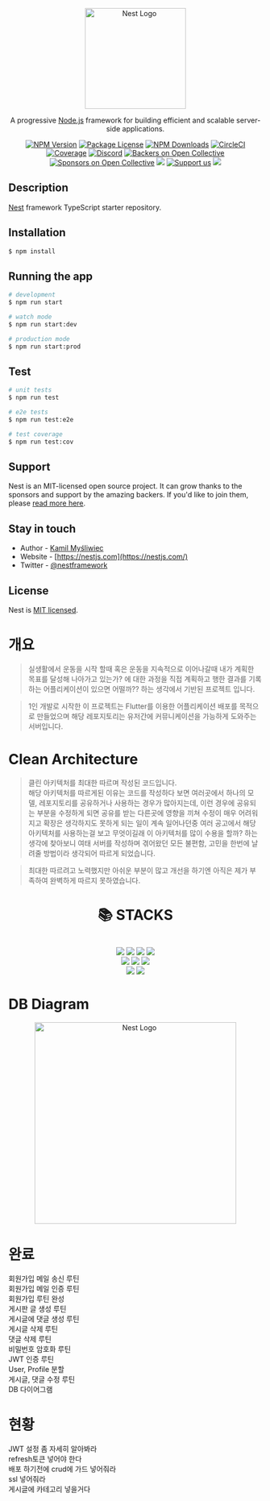 <p align="center">
  <a href="http://nestjs.com/" target="blank"><img src="https://nestjs.com/img/logo-small.svg" width="200" alt="Nest Logo" /></a>
</p>

[circleci-image]: https://img.shields.io/circleci/build/github/nestjs/nest/master?token=abc123def456
[circleci-url]: https://circleci.com/gh/nestjs/nest

  <p align="center">A progressive <a href="http://nodejs.org" target="_blank">Node.js</a> framework for building efficient and scalable server-side applications.</p>
    <p align="center">
<a href="https://www.npmjs.com/~nestjscore" target="_blank"><img src="https://img.shields.io/npm/v/@nestjs/core.svg" alt="NPM Version" /></a>
<a href="https://www.npmjs.com/~nestjscore" target="_blank"><img src="https://img.shields.io/npm/l/@nestjs/core.svg" alt="Package License" /></a>
<a href="https://www.npmjs.com/~nestjscore" target="_blank"><img src="https://img.shields.io/npm/dm/@nestjs/common.svg" alt="NPM Downloads" /></a>
<a href="https://circleci.com/gh/nestjs/nest" target="_blank"><img src="https://img.shields.io/circleci/build/github/nestjs/nest/master" alt="CircleCI" /></a>
<a href="https://coveralls.io/github/nestjs/nest?branch=master" target="_blank"><img src="https://coveralls.io/repos/github/nestjs/nest/badge.svg?branch=master#9" alt="Coverage" /></a>
<a href="https://discord.gg/G7Qnnhy" target="_blank"><img src="https://img.shields.io/badge/discord-online-brightgreen.svg" alt="Discord"/></a>
<a href="https://opencollective.com/nest#backer" target="_blank"><img src="https://opencollective.com/nest/backers/badge.svg" alt="Backers on Open Collective" /></a>
<a href="https://opencollective.com/nest#sponsor" target="_blank"><img src="https://opencollective.com/nest/sponsors/badge.svg" alt="Sponsors on Open Collective" /></a>
  <a href="https://paypal.me/kamilmysliwiec" target="_blank"><img src="https://img.shields.io/badge/Donate-PayPal-ff3f59.svg"/></a>
    <a href="https://opencollective.com/nest#sponsor"  target="_blank"><img src="https://img.shields.io/badge/Support%20us-Open%20Collective-41B883.svg" alt="Support us"></a>
  <a href="https://twitter.com/nestframework" target="_blank"><img src="https://img.shields.io/twitter/follow/nestframework.svg?style=social&label=Follow"></a>
</p>
  <!--[![Backers on Open Collective](https://opencollective.com/nest/backers/badge.svg)](https://opencollective.com/nest#backer)
  [![Sponsors on Open Collective](https://opencollective.com/nest/sponsors/badge.svg)](https://opencollective.com/nest#sponsor)-->

## Description

[Nest](https://github.com/nestjs/nest) framework TypeScript starter repository.

## Installation

```bash
$ npm install
```

## Running the app

```bash
# development
$ npm run start

# watch mode
$ npm run start:dev

# production mode
$ npm run start:prod
```

## Test

```bash
# unit tests
$ npm run test

# e2e tests
$ npm run test:e2e

# test coverage
$ npm run test:cov
```

## Support

Nest is an MIT-licensed open source project. It can grow thanks to the sponsors and support by the amazing backers. If you'd like to join them, please [read more here](https://docs.nestjs.com/support).

## Stay in touch

- Author - [Kamil Myśliwiec](https://kamilmysliwiec.com)
- Website - [https://nestjs.com](https://nestjs.com/)
- Twitter - [@nestframework](https://twitter.com/nestframework)

## License

Nest is [MIT licensed](LICENSE).  

# 개요  

>실생활에서 운동을 시작 할때 혹은 운동을 지속적으로 이어나갈때 내가 계획한 목표를 달성해 나아가고 있는가? 에 대한 과정을 직접 계획하고 행한 결과를 기록하는 어플리케이션이 있으면 어떨까?? 하는 생각에서 기반된 프로젝트 입니다.  
    
>1인 개발로 시작한 이 프로젝트는 Flutter를 이용한 어플리케이션 배포를 목적으로 만들었으며 해당 레포지토리는 유저간에 커뮤니케이션을 가능하게 도와주는 서버입니다.

# Clean Architecture  

>클린 아키텍처를 최대한 따르며 작성된 코드입니다.  
해당 아키텍처를 따르게된 이유는 코드를 작성하다 보면 여러곳에서 하나의 모델, 레포지토리를 공유하거나 사용하는 경우가 많아지는데, 이런 경우에 공유되는 부분을 수정하게 되면 공유를 받는 다른곳에 영향을 끼쳐 수정이 매우 어려워지고 확장은 생각하지도 못하게 되는 일이 계속 일어나던중 여러 공고에서 해당 아키텍처를 사용하는걸 보고 무엇이길래 이 아키텍처를 많이 수용을 할까? 하는 생각에 찾아보니 여태 서버를 작성하며 겪어왔던 모든 불편함, 고민을 한번에 날려줄 방법이라 생각되어 따르게 되었습니다.  
  
>최대한 따르려고 노력했지만 아쉬운 부분이 많고 개선을 하기엔 아직은 제가 부족하여 완벽하게 따르지 못하였습니다.

<div align=center><h1>📚 STACKS</h1></div>  

<div align=center>
  <br>
  <img src="https://img.shields.io/badge/nestjs-E0234E?style=for-the-badge&logo=nestjs&logoColor=white">
  <img src="https://img.shields.io/badge/typescript-3178C6?style=for-the-badge&logo=typescript&logoColor=white">
  <img src="https://img.shields.io/badge/node.js-339933?style=for-the-badge&logo=Node.js&logoColor=white">
  <img src="https://img.shields.io/badge/.env-ECD53F?style=for-the-badge&logo=.env&logoColor=black">
  <br>
  <img src="https://img.shields.io/badge/docker-2496ED?style=for-the-badge&logo=docker&logoColor=white">
  <img src="https://img.shields.io/badge/amazon ec2-FF9900?style=for-the-badge&logo=amazonec2&logoColor=white">
  <img src="https://img.shields.io/badge/mysql-4479A1?style=for-the-badge&logo=mysql&logoColor=white">
  <br>
  <img src="https://img.shields.io/badge/github-181717?style=for-the-badge&logo=github&logoColor=white">
  <img src="https://img.shields.io/badge/git-F05032?style=for-the-badge&logo=git&logoColor=white">
  <br>
</div>

# DB Diagram  

<p align="center">
<img src="https://github.com/rkdalsdl98/healthyou-server/assets/77562358/b1bed8ca-e66b-43b6-937c-220c15055384" width="400" alt="Nest Logo" />
</p>  

# 완료  

회원가입 메일 송신 루틴  
회원가입 메일 인증 루틴  
회원가입 루틴 완성  
게시판 글 생성 루틴  
게시글에 댓글 생성 루틴  
게시글 삭제 루틴  
댓글 삭제 루틴  
비밀번호 암호화 루틴  
JWT 인증 루틴  
User, Profile 분할  
게시글, 댓글 수정 루틴  
DB 다이어그램  

# 현황  

JWT 설정 좀 자세히 알아봐라  
refresh토큰 넣어야 한다  
배포 하기전에 crud에 가드 넣어줘라  
ssl 넣어줘라  
게시글에 카테고리 넣을거다  
